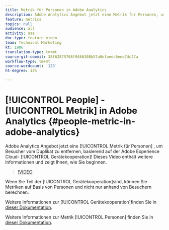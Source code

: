 ```yaml
---
title: Metrik für Personen in Adobe Analytics
description: Adobe Analytics Angebot jetzt eine Metrik für Personen, um Besucher auf der Grundlage der Adobe Experience Cloud Device Co-op zu entfernen! Dieses Video enthält weitere Informationen und zeigt Ihnen, wie Sie beginnen.
feature: metrics
topics: null
audience: all
activity: use
doc-type: feature video
team: Technical Marketing
kt: 1986
translation-type: tm+mt
source-git-commit: 38f62875768f9466308b57a0efaeec6eee74c27a
workflow-type: tm+mt
source-wordcount: '123'
ht-degree: 12%

---
```



# [!UICONTROL People] - [!UICONTROL Metrik] in Adobe Analytics {#people-metric-in-adobe-analytics}

Adobe Analytics Angebot jetzt eine [!UICONTROL Metrik für Personen] , um Besucher vom Duplikat zu entfernen, basierend auf der Adobe Experience Cloud- [!UICONTROL Gerätekooperation]! Dieses Video enthält weitere Informationen und zeigt Ihnen, wie Sie beginnen.

>[!VIDEO](https://video.tv.adobe.com/v/24037/?quality=12)

Wenn Sie Teil der [!UICONTROL Gerätekooperation]sind, können Sie Metriken auf Basis von Personen und nicht nur anhand von Besuchern berechnen.

Weitere Informationen zur [!UICONTROL Gerätekooperation]finden Sie in [dieser Dokumentation](https://marketing.adobe.com/resources/help/de_DE/mcdc/).

Weitere Informationen zur Metrik [!UICONTROL Personen] finden Sie in [dieser Dokumentation](https://marketing.adobe.com/resources/help/de_DE/mcdc/mcdc-people.html).
